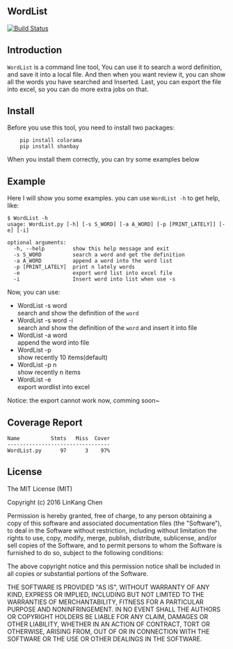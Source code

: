## WordList

[![Build Status](https://travis-ci.org/JesseEisen/WordList.svg?branch=master)](https://travis-ci.org/JesseEisen/WordList)

## Introduction

`WordList` is a command line tool, You can use it to search a word definition, and save it
into a local file. And then when you want review it, you can show all the words you have searched
and Inserted. Last, you can export the file into excel, so you can do more extra jobs on that.


## Install
Before you use this tool, you need to install two packages:

```
	pip install colorama
	pip install shanbay
```

When you install them correctly, you can try some examples below

## Example

Here I will show you some examples. you can use `WordList -h` to get help, like: 

```
$ WordList -h
usage: WordList.py [-h] [-s S_WORD] [-a A_WORD] [-p [PRINT_LATELY]] [-e] [-i]

optional arguments:
  -h, --help         show this help message and exit
  -s S_WORD          search a word and get the definition
  -a A_WORD          append a word into the word list
  -p [PRINT_LATELY]  print n lately words
  -e                 export word list into excel file
  -i                 Insert word into list when use -s
```

Now, you can use:

+ WordList -s word       
  search and show the definition of the `word`
+ WordList -s word -i    
  search and show the definition of the `word` and insert it into file
+ WordList -a word       
  append the word into file
+ WordList -p            
  show recently 10 items(default)
+ WordList -p  n         
  show recently n  items
+ WordList -e            
  export wordlist into excel


Notice:  the export cannot work now, comming soon~

## Coverage Report

```
Name          Stmts   Miss  Cover
---------------------------------
WordList.py      97      3    97%
```
## License 

The MIT License (MIT)

Copyright (c) 2016 LinKang Chen

Permission is hereby granted, free of charge, to any person obtaining a copy
of this software and associated documentation files (the "Software"), to deal
in the Software without restriction, including without limitation the rights
to use, copy, modify, merge, publish, distribute, sublicense, and/or sell
copies of the Software, and to permit persons to whom the Software is
furnished to do so, subject to the following conditions:

The above copyright notice and this permission notice shall be included in all
copies or substantial portions of the Software.

THE SOFTWARE IS PROVIDED "AS IS", WITHOUT WARRANTY OF ANY KIND, EXPRESS OR
IMPLIED, INCLUDING BUT NOT LIMITED TO THE WARRANTIES OF MERCHANTABILITY,
FITNESS FOR A PARTICULAR PURPOSE AND NONINFRINGEMENT. IN NO EVENT SHALL THE
AUTHORS OR COPYRIGHT HOLDERS BE LIABLE FOR ANY CLAIM, DAMAGES OR OTHER
LIABILITY, WHETHER IN AN ACTION OF CONTRACT, TORT OR OTHERWISE, ARISING FROM,
OUT OF OR IN CONNECTION WITH THE SOFTWARE OR THE USE OR OTHER DEALINGS IN THE
SOFTWARE.
